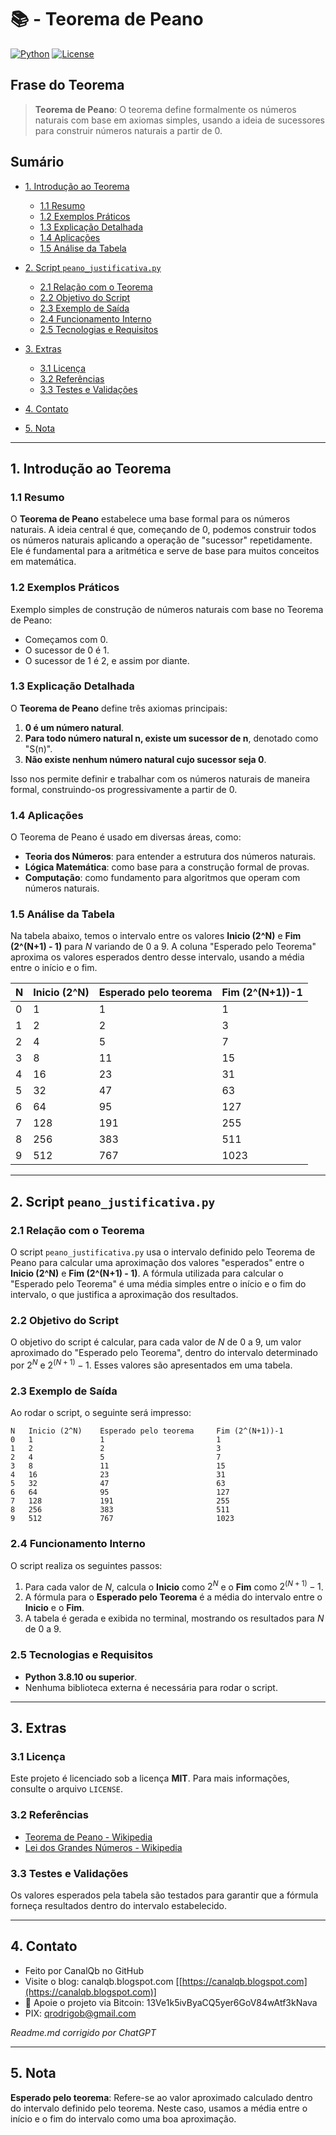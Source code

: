 # 📚 - Teorema de Peano

[![Python](https://img.shields.io/badge/Python-3.7%2B-blue.svg)](https://www.python.org/)
[![License](https://img.shields.io/badge/license-MIT-green)](LICENSE)

## Frase do Teorema

> **Teorema de Peano**: O teorema define formalmente os números naturais com base em axiomas simples, usando a ideia de sucessores para construir números naturais a partir de 0.

## Sumário

* [1. Introdução ao Teorema](#1-introdução-ao-teorema)

  * [1.1 Resumo](#11-resumo)
  * [1.2 Exemplos Práticos](#12-exemplos-práticos)
  * [1.3 Explicação Detalhada](#13-explicação-detalhada)
  * [1.4 Aplicações](#14-aplicações)
  * [1.5 Análise da Tabela](#15-análise-da-tabela)
* [2. Script `peano_justificativa.py`](#2-script-peano_justificativapy)

  * [2.1 Relação com o Teorema](#21-relação-com-o-teorema)
  * [2.2 Objetivo do Script](#22-objetivo-do-script)
  * [2.3 Exemplo de Saída](#23-exemplo-de-saída)
  * [2.4 Funcionamento Interno](#24-funcionamento-interno)
  * [2.5 Tecnologias e Requisitos](#25-tecnologias-e-requisitos)
* [3. Extras](#3-extras)

  * [3.1 Licença](#31-licença)
  * [3.2 Referências](#32-referências)
  * [3.3 Testes e Validações](#33-testes-e-validações)
* [4. Contato](#4-contato)
* [5. Nota](#5-nota)

---

## 1. Introdução ao Teorema

### 1.1 Resumo

O **Teorema de Peano** estabelece uma base formal para os números naturais. A ideia central é que, começando de 0, podemos construir todos os números naturais aplicando a operação de "sucessor" repetidamente. Ele é fundamental para a aritmética e serve de base para muitos conceitos em matemática.

### 1.2 Exemplos Práticos

Exemplo simples de construção de números naturais com base no Teorema de Peano:

* Começamos com 0.
* O sucessor de 0 é 1.
* O sucessor de 1 é 2, e assim por diante.

### 1.3 Explicação Detalhada

O **Teorema de Peano** define três axiomas principais:

1. **0 é um número natural**.
2. **Para todo número natural n, existe um sucessor de n**, denotado como "S(n)".
3. **Não existe nenhum número natural cujo sucessor seja 0**.

Isso nos permite definir e trabalhar com os números naturais de maneira formal, construindo-os progressivamente a partir de 0.

### 1.4 Aplicações

O Teorema de Peano é usado em diversas áreas, como:

* **Teoria dos Números**: para entender a estrutura dos números naturais.
* **Lógica Matemática**: como base para a construção formal de provas.
* **Computação**: como fundamento para algoritmos que operam com números naturais.

### 1.5 Análise da Tabela

Na tabela abaixo, temos o intervalo entre os valores **Inicio (2^N)** e **Fim (2^(N+1) - 1)** para $N$ variando de 0 a 9. A coluna "Esperado pelo Teorema" aproxima os valores esperados dentro desse intervalo, usando a média entre o início e o fim.

| N | Inicio (2^N) | Esperado pelo teorema | Fim (2^(N+1))-1 |
| - | ------------ | --------------------- | --------------- |
| 0 | 1            | 1                     | 1               |
| 1 | 2            | 2                     | 3               |
| 2 | 4            | 5                     | 7               |
| 3 | 8            | 11                    | 15              |
| 4 | 16           | 23                    | 31              |
| 5 | 32           | 47                    | 63              |
| 6 | 64           | 95                    | 127             |
| 7 | 128          | 191                   | 255             |
| 8 | 256          | 383                   | 511             |
| 9 | 512          | 767                   | 1023            |

---

## 2. Script `peano_justificativa.py`

### 2.1 Relação com o Teorema

O script `peano_justificativa.py` usa o intervalo definido pelo Teorema de Peano para calcular uma aproximação dos valores "esperados" entre o **Inicio (2^N)** e **Fim (2^(N+1) - 1)**. A fórmula utilizada para calcular o "Esperado pelo Teorema" é uma média simples entre o início e o fim do intervalo, o que justifica a aproximação dos resultados.

### 2.2 Objetivo do Script

O objetivo do script é calcular, para cada valor de $N$ de 0 a 9, um valor aproximado do "Esperado pelo Teorema", dentro do intervalo determinado por $2^N$ e $2^{(N+1)} - 1$. Esses valores são apresentados em uma tabela.

### 2.3 Exemplo de Saída

Ao rodar o script, o seguinte será impresso:

```
N   Inicio (2^N)    Esperado pelo teorema     Fim (2^(N+1))-1
0   1               1                         1
1   2               2                         3
2   4               5                         7
3   8               11                        15
4   16              23                        31
5   32              47                        63
6   64              95                        127
7   128             191                       255
8   256             383                       511
9   512             767                       1023
```

### 2.4 Funcionamento Interno

O script realiza os seguintes passos:

1. Para cada valor de $N$, calcula o **Inicio** como $2^N$ e o **Fim** como $2^{(N+1)} - 1$.
2. A fórmula para o **Esperado pelo Teorema** é a média do intervalo entre o **Inicio** e o **Fim**.
3. A tabela é gerada e exibida no terminal, mostrando os resultados para $N$ de 0 a 9.

### 2.5 Tecnologias e Requisitos

* **Python 3.8.10 ou superior**.
* Nenhuma biblioteca externa é necessária para rodar o script.

---

## 3. Extras

### 3.1 Licença

Este projeto é licenciado sob a licença **MIT**. Para mais informações, consulte o arquivo `LICENSE`.

### 3.2 Referências

* [Teorema de Peano - Wikipedia](https://en.wikipedia.org/wiki/Peano_axioms)
* [Lei dos Grandes Números - Wikipedia](https://en.wikipedia.org/wiki/Law_of_large_numbers)

### 3.3 Testes e Validações

Os valores esperados pela tabela são testados para garantir que a fórmula forneça resultados dentro do intervalo estabelecido.

---

## 4. Contato

* Feito por CanalQb no GitHub
* Visite o blog: canalqb.blogspot.com \[[https://canalqb.blogspot.com](https://canalqb.blogspot.com)]
* 💸 Apoie o projeto via Bitcoin: 13Ve1k5ivByaCQ5yer6GoV84wAtf3kNava
* PIX: [qrodrigob@gmail.com](mailto:qrodrigob@gmail.com)

*Readme.md corrigido por ChatGPT*

---

## 5. Nota

**Esperado pelo teorema**: Refere-se ao valor aproximado calculado dentro do intervalo definido pelo teorema. Neste caso, usamos a média entre o início e o fim do intervalo como uma boa aproximação.

